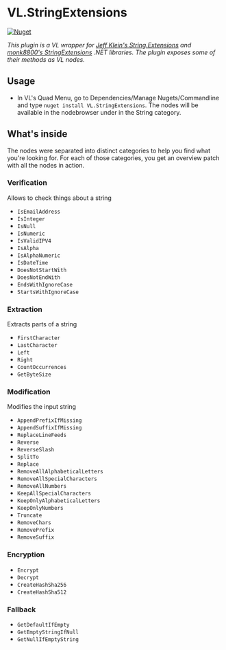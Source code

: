 # VL.StringExtensions

[![Nuget](https://img.shields.io/nuget/v/VL.StringExtensions?style=flat-square)](https://www.nuget.org/packages/VL.StringExtensions)

_This plugin is a VL wrapper for [Jeff Klein's String.Extensions](https://github.com/Jeff-Klein/String.Extensions) and [monk8800's StringExtensions](https://github.com/monk8800/StringExtensions) .NET libraries. The plugin exposes some of their methods as VL nodes._

## Usage

- In VL's Quad Menu, go to Dependencies/Manage Nugets/Commandline and type `nuget install VL.StringExtensions`. The nodes will be available in the nodebrowser under in the String category.

## What's inside

The nodes were separated into distinct categories to help you find what you're looking for. For each of those categories, you get an overview patch with all the nodes in action.

### Verification

Allows to check things about a string

- `IsEmailAddress`
- `IsInteger`
- `IsNull`
- `IsNumeric`
- `IsValidIPV4`
- `IsAlpha`
- `IsAlphaNumeric`
- `IsDateTime`
- `DoesNotStartWith`
- `DoesNotEndWith`
- `EndsWithIgnoreCase`
- `StartsWithIgnoreCase`

### Extraction

Extracts parts of a string

- `FirstCharacter`
- `LastCharacter`
- `Left`
- `Right`
- `CountOccurrences`
- `GetByteSize`

### Modification

Modifies the input string

- `AppendPrefixIfMissing`
- `AppendSuffixIfMissing`
- `ReplaceLineFeeds`
- `Reverse`
- `ReverseSlash`
- `SplitTo`
- `Replace`
- `RemoveAllAlphabeticalLetters`
- `RemoveAllSpecialCharacters`
- `RemoveAllNumbers`
- `KeepAllSpecialCharacters`
- `KeepOnlyAlphabeticalLetters`
- `KeepOnlyNumbers`
- `Truncate`
- `RemoveChars`
- `RemovePrefix`
- `RemoveSuffix`

### Encryption

- `Encrypt`
- `Decrypt`
- `CreateHashSha256`
- `CreateHashSha512`

### Fallback

- `GetDefaultIfEmpty`
- `GetEmptyStringIfNull`
- `GetNullIfEmptyString`